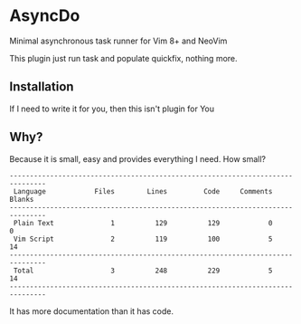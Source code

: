 # AsyncDo

Minimal asynchronous task runner for Vim 8+ and NeoVim

This plugin just run task and populate quickfix, nothing more.

## Installation

If I need to write it for you, then this isn't plugin for You

## Why?

Because it is small, easy and provides everything I need. How small?

```
-------------------------------------------------------------------------------
 Language            Files        Lines         Code     Comments       Blanks
-------------------------------------------------------------------------------
 Plain Text              1          129          129            0            0
 Vim Script              2          119          100            5           14
-------------------------------------------------------------------------------
 Total                   3          248          229            5           14
-------------------------------------------------------------------------------
```

It has more documentation than it has code.
